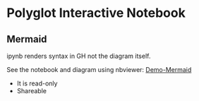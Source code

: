 # Polyglot Interactive Notebook
## Mermaid

ipynb renders syntax in GH not the diagram itself. 

See the notebook and diagram using nbviewer:
[Demo-Mermaid](https://nbviewer.org/github/dfinke/PolytglotMeetsMermaid/blob/master/Demo-Mermaid.ipynb)

- It is read-only
- Shareable

